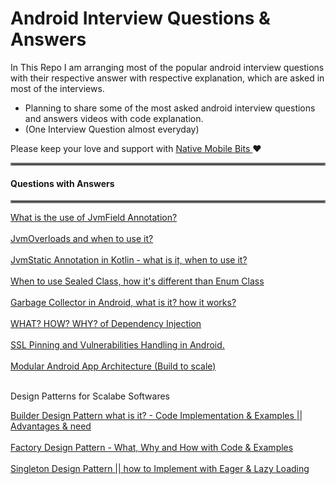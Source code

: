 # Android Interview Questions & Answers



In This Repo I am arranging most of the popular android interview questions with their respective answer with respective explanation, which are asked in most of the interviews.

- Planning to share some of the most asked android interview questions and answers videos with code explanation.  
- (One Interview Question almost everyday)  

Please keep your love and support with <a href="https://www.youtube.com/channel/UCTjQSpx2waqXTC37AgM8qyA">Native Mobile Bits </a> ❤️

<hr style="border:2px solid gray">
 <h4> Questions with Answers </h4>
<hr style="border:2px solid gray">

<a href ="https://youtu.be/rOB6FlJVR28">What is the use of JvmField Annotation?</a>
</br>
</br>
<a href ="https://youtu.be/PqeT_6LiT7Q">JvmOverloads and when to use it?</a>
</br>
</br>
<a href ="https://youtu.be/ZvY1Bu2gqAc">JvmStatic Annotation in Kotlin - what is it, when to use it?</a>
</br>
</br>
<a href ="https://youtu.be/nX8PF6XZxew">When to use Sealed Class, how it's different than Enum Class</a>
</br>
</br>
<a href ="https://youtu.be/OGcOAJf2WyE">Garbage Collector in Android, what is it? how it works?</a>
</br>
</br>
<a href ="https://youtu.be/8Lyi93dzXio">WHAT? HOW? WHY? of Dependency Injection</a>
</br>
</br>
<a href ="https://medium.com/native-mobile-bits/ssl-pinning-and-vulnerabilities-handling-in-android-57e347feb39b">SSL Pinning and Vulnerabilities Handling in Android.</a>
</br>
</br>
<a href ="https://medium.com/native-mobile-bits/modular-android-app-architecture-build-to-scale-d6f402cbd93a">Modular Android App Architecture (Build to scale)
</a>
</br>
</br>



Design Patterns for Scalabe Softwares 

<a href ="https://youtu.be/RUC__cCQs0s">Builder Design Pattern what is it? - Code Implementation & Examples || Advantages & need</a>
</br>
</br>
<a href ="https://youtu.be/efIO-5AHtMY">Factory Design Pattern - What, Why and How with Code & Examples</a>
</br>
</br>
<a href ="https://youtu.be/QNSXuuOrfe0">Singleton Design Pattern || how to Implement with Eager & Lazy Loading</a>
</br>
</br>

